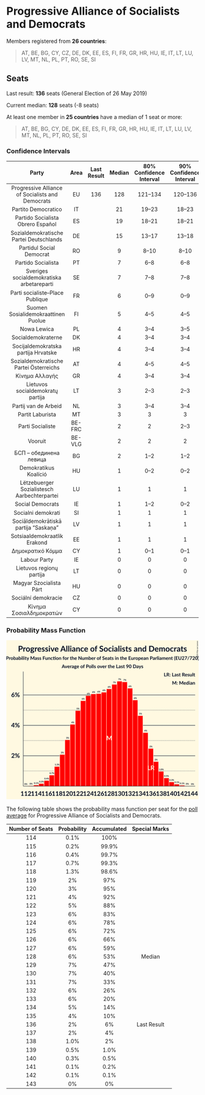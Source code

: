 # Progressive Alliance of Socialists and Democrats

Members registered from **26 countries**:

> AT, BE, BG, CY, CZ, DE, DK, EE, ES, FI, FR, GR, HR, HU, IE, IT, LT, LU, LV, MT, NL, PL, PT, RO, SE, SI

## Seats

Last result: **136** seats (General Election of 26 May 2019)

Current median: **128** seats (-8 seats)

At least one member in **25 countries** have a median of 1 seat or more:

> AT, BE, BG, CY, DE, DK, EE, ES, FI, FR, GR, HR, HU, IE, IT, LT, LU, LV, MT, NL, PL, PT, RO, SE, SI

### Confidence Intervals

| Party | Area | Last Result | Median | 80% Confidence Interval | 90% Confidence Interval | 95% Confidence Interval | 99% Confidence Interval |
|:-----:|:----:|:-----------:|:------:|:-----------------------:|:-----------------------:|:-----------------------:|:-----------------------:|
| Progressive Alliance of Socialists and Democrats | EU | 136 | 128 | 121–134 | 120–136 | 118–137 | 116–139 |
| Partito Democratico | IT | | 21 | 19–23 | 18–23 | 18–24 | 17–25 |
| Partido Socialista Obrero Español | ES | | 19 | 18–21 | 18–21 | 17–22 | 17–22 |
| Sozialdemokratische Partei Deutschlands | DE | | 15 | 13–17 | 13–18 | 13–18 | 13–19 |
| Partidul Social Democrat | RO | | 9 | 8–10 | 8–10 | 7–10 | 7–11 |
| Partido Socialista | PT | | 7 | 6–8 | 6–8 | 6–8 | 5–8 |
| Sveriges socialdemokratiska arbetareparti | SE | | 7 | 7–8 | 7–8 | 7–8 | 7–8 |
| Parti socialiste–Place Publique | FR | | 6 | 0–9 | 0–9 | 0–10 | 0–10 |
| Suomen Sosialidemokraattinen Puolue | FI | | 5 | 4–5 | 4–5 | 4–5 | 4–5 |
| Nowa Lewica | PL | | 4 | 3–4 | 3–5 | 2–5 | 0–5 |
| Socialdemokraterne | DK | | 4 | 3–4 | 3–4 | 3–4 | 3–5 |
| Socijaldemokratska partija Hrvatske | HR | | 4 | 3–4 | 3–4 | 3–4 | 3–5 |
| Sozialdemokratische Partei Österreichs | AT | | 4 | 4–5 | 4–5 | 4–5 | 3–5 |
| Κίνημα Αλλαγής | GR | | 4 | 3–4 | 3–4 | 3–4 | 3–5 |
| Lietuvos socialdemokratų partija | LT | | 3 | 2–3 | 2–3 | 2–3 | 2–4 |
| Partij van de Arbeid | NL | | 3 | 3–4 | 3–4 | 3–4 | 2–4 |
| Partit Laburista | MT | | 3 | 3 | 3 | 3 | 3 |
| Parti Socialiste | BE-FRC | | 2 | 2 | 2–3 | 2–3 | 2–3 |
| Vooruit | BE-VLG | | 2 | 2 | 2 | 2 | 1–3 |
| БСП – обединена левица | BG | | 2 | 1–2 | 1–2 | 1–2 | 0–2 |
| Demokratikus Koalíció | HU | | 1 | 0–2 | 0–2 | 0–2 | 0–2 |
| Lëtzebuerger Sozialistesch Aarbechterpartei | LU | | 1 | 1 | 1 | 1 | 1 |
| Social Democrats | IE | | 1 | 1–2 | 0–2 | 0–2 | 0–2 |
| Socialni demokrati | SI | | 1 | 1 | 1 | 1 | 0–1 |
| Sociāldemokrātiskā partija “Saskaņa” | LV | | 1 | 1 | 1 | 0–1 | 0–1 |
| Sotsiaaldemokraatlik Erakond | EE | | 1 | 1 | 1 | 1 | 0–2 |
| Δημοκρατικό Κόμμα | CY | | 1 | 0–1 | 0–1 | 0–1 | 0–1 |
| Labour Party | IE | | 0 | 0 | 0 | 0–1 | 0–1 |
| Lietuvos regionų partija | LT | | 0 | 0 | 0 | 0 | 0–1 |
| Magyar Szocialista Párt | HU | | 0 | 0 | 0 | 0 | 0 |
| Sociální demokracie | CZ | | 0 | 0 | 0 | 0 | 0 |
| Κίνημα Σοσιαλδημοκρατών | CY | | 0 | 0 | 0 | 0 | 0 |

### Probability Mass Function

![Graph with seats probability mass function not yet produced](average-2025-02-28-seats-pmf-progressiveallianceofsocialistsanddemocrats.png "Seats Probability Mass Function")

The following table shows the probability mass function per seat for the [poll average](average-2025-02-28.html) for Progressive Alliance of Socialists and Democrats.

| Number of Seats | Probability | Accumulated | Special Marks |
|:---------------:|:-----------:|:-----------:|:-------------:|
| 114 | 0.1% | 100% |  |
| 115 | 0.2% | 99.9% |  |
| 116 | 0.4% | 99.7% |  |
| 117 | 0.7% | 99.3% |  |
| 118 | 1.3% | 98.6% |  |
| 119 | 2% | 97% |  |
| 120 | 3% | 95% |  |
| 121 | 4% | 92% |  |
| 122 | 5% | 88% |  |
| 123 | 6% | 83% |  |
| 124 | 6% | 78% |  |
| 125 | 6% | 72% |  |
| 126 | 6% | 66% |  |
| 127 | 6% | 59% |  |
| 128 | 6% | 53% | Median |
| 129 | 7% | 47% |  |
| 130 | 7% | 40% |  |
| 131 | 7% | 33% |  |
| 132 | 6% | 26% |  |
| 133 | 6% | 20% |  |
| 134 | 5% | 14% |  |
| 135 | 4% | 10% |  |
| 136 | 2% | 6% | Last Result |
| 137 | 2% | 4% |  |
| 138 | 1.0% | 2% |  |
| 139 | 0.5% | 1.0% |  |
| 140 | 0.3% | 0.5% |  |
| 141 | 0.1% | 0.2% |  |
| 142 | 0.1% | 0.1% |  |
| 143 | 0% | 0% |  |


